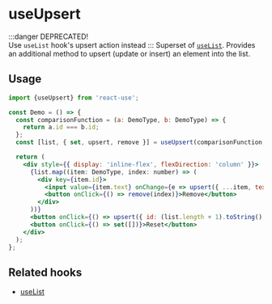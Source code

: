 # useUpsert

:::danger
DEPRECATED!  
Use `useList` hook's upsert action instead
:::
Superset of [`useList`](./useList.md). Provides an additional method to upsert (update or insert) an element into the list.

## Usage

```jsx
import {useUpsert} from 'react-use';

const Demo = () => {
  const comparisonFunction = (a: DemoType, b: DemoType) => {
    return a.id === b.id;
  };
  const [list, { set, upsert, remove }] = useUpsert(comparisonFunction, initialItems);

  return (
    <div style={{ display: 'inline-flex', flexDirection: 'column' }}>
      {list.map((item: DemoType, index: number) => (
        <div key={item.id}>
          <input value={item.text} onChange={e => upsert({ ...item, text: e.target.value })} />
          <button onClick={() => remove(index)}>Remove</button>
        </div>
      ))}
      <button onClick={() => upsert({ id: (list.length + 1).toString(), text: '' })}>Add item</button>
      <button onClick={() => set([])}>Reset</button>
    </div>
  );
};
```

## Related hooks

- [useList](./useList.md)
